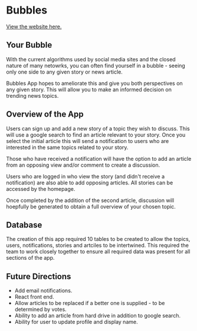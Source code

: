 # Bubbles

[View the website here.](https://floating-anchorage-82839.herokuapp.com/)

## Your Bubble

With the current algorithms used by social media sites and the closed nature of many netowrks, you can often find yourself in a bubble - seeing only one side to any given story or news article.

Bubbles App hopes to ameliorate this and give you both perspectives on any given story. This will allow you to make an informed decision on trending news topics.

## Overview of the App

Users can sign up and add a new story of a topic they wish to discuss.  This will use a google search to find an article relevant to your story.  Once you select the initial article this will send a notification to users who are interested in the same topics related to your story.

Those who have received a notification will have the option to add an article from an opposing view and/or comment to create a discussion.

Users who are logged in who view the story (and didn't receive a notification) are also able to add opposing articles. All stories can be accessed by the homepage.

Once completed by the addition of the second article, discussion will hoepfully be generated to obtain a full overview of your chosen topic.

## Database

The creation of this app required 10 tables to be created to allow the topics, users, notifications, stories and artciles to be intertwined. This required the team to work closely together to ensure all required data was present for all sections of the app.

## Future Directions

- Add email notifications.
- React front end.
- Allow articles to be replaced if a better one is supplied - to be determined by votes.
- Ability to add an article from hard drive in addition to google search.
- Ability for user to update profile and display name.
